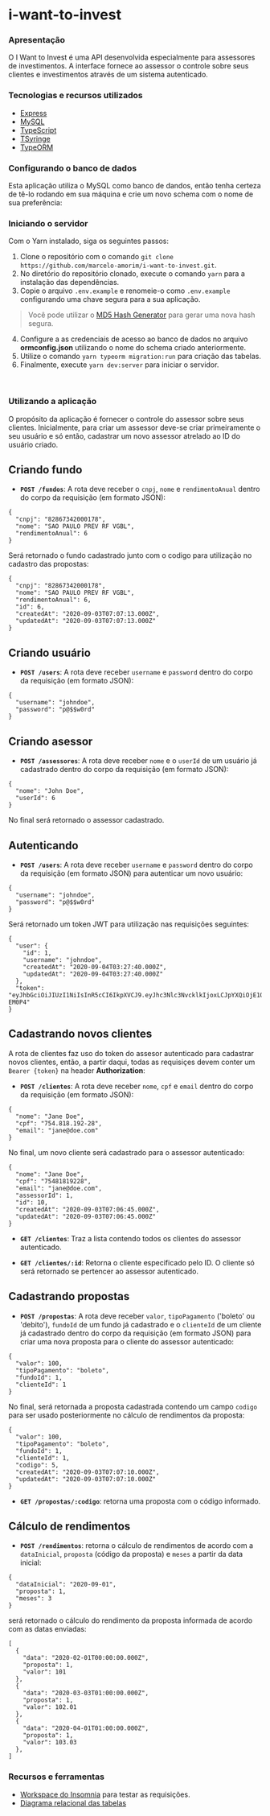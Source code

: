 # i-want-to-invest

<h3> Apresentação </h3>
<p>O I Want to Invest é uma API desenvolvida especialmente para assessores de investimentos. A interface fornece ao assessor o controle sobre seus clientes e investimentos através de um sistema autenticado. </p>

<h3> Tecnologias e recursos utilizados </h3>

- [Express](https://expressjs.com/pt-br/)
- [MySQL](https://www.mysql.com/)
- [TypeScript](https://www.typescriptlang.org/)
- [TSyringe](https://github.com/microsoft/tsyringe)
- [TypeORM](https://typeorm.io/)

<h3> Configurando o banco de dados </h3>
<p>Esta aplicação utiliza o MySQL como banco de dandos, então tenha certeza de tê-lo rodando em sua máquina e crie um novo schema com o nome de sua preferência: </p>

<h3> Iniciando o servidor </h3>
<p>Com o Yarn instalado, siga os seguintes passos: </p>

1. Clone o repositório com o comando `git clone https://github.com/marcelo-amorim/i-want-to-invest.git`.
2. No diretório do repositório clonado, execute o comando `yarn` para a instalação das dependências.
3. Copie o arquivo `.env.example` e renomeie-o como `.env.example` configurando uma chave segura para a sua aplicação.
> Você pode utilizar o [MD5 Hash Generator](https://www.md5hashgenerator.com/) para gerar uma nova hash segura.
4. Configure a as credenciais de acesso ao banco de dados no arquivo **ormconfig.json** utilizando o nome do schema criado anteriormente.
5. Utilize o comando `yarn typeorm migration:run` para criação das tabelas.
6. Finalmente, execute `yarn dev:server` para iniciar o servidor.

<br>

<h3>Utilizando a aplicação</h3>
<p>O propósito da aplicação é fornecer o controle do assessor sobre seus clientes. Inicialmente, para criar um assessor deve-se criar primeiramente o seu usuário e só então, cadastrar um novo assessor atrelado ao ID do usuário criado. </p>

## Criando fundo

- **`POST /fundos`**: A rota deve receber o `cnpj`, `nome` e `rendimentoAnual` dentro do corpo da requisição (em formato JSON):
```
{
  "cnpj": "82867342000178",
  "nome": "SAO PAULO PREV RF VGBL",
  "rendimentoAnual": 6
}
```
Será retornado o fundo cadastrado junto com o codigo para utilização no cadastro das propostas:
```
{
  "cnpj": "82867342000178",
  "nome": "SAO PAULO PREV RF VGBL",
  "rendimentoAnual": 6,
  "id": 6,
  "createdAt": "2020-09-03T07:07:13.000Z",
  "updatedAt": "2020-09-03T07:07:13.000Z"
}
```


## Criando usuário

- **`POST /users`**: A rota deve receber `username` e `password` dentro do corpo da requisição (em formato JSON):


```
{
  "username": "johndoe",
  "password": "p@$$w0rd"
}
```

## Criando asessor

- **`POST /assessores`**: A rota deve receber `nome` e o `userId` de um usuário já cadastrado dentro do corpo da requisição (em formato JSON):

```
{
  "nome": "John Doe",
  "userId": 6
}
```
No final será retornado o assessor cadastrado.

## Autenticando

- **`POST /users`**: A rota deve receber `username` e `password` dentro do corpo da requisição (em formato JSON) para autenticar um novo usuário:

```
{
  "username": "johndoe",
  "password": "p@$$w0rd"
}
```
Será retornado um token JWT para utilização nas requisições seguintes:


```
{
  "user": {
    "id": 1,
    "username": "johndoe",
    "createdAt": "2020-09-04T03:27:40.000Z",
    "updatedAt": "2020-09-04T03:27:40.000Z"
  },
  "token": "eyJhbGciOiJIUzI1NiIsInR5cCI6IkpXVCJ9.eyJhc3Nlc3NvcklkIjoxLCJpYXQiOjE1OTkxOTAxMzIsImV4cCI6MTU5OTI3NjUzMiwic3ViIjoiMSJ9.cFC4mpi8Nmt7nIdKgiAI0iQeL0HrUm6itLBvO-EM0P4"
}
```

## Cadastrando novos clientes
A rota de clientes faz uso do token do assesor autenticado para cadastrar novos clientes, então, a partir daqui, todas as requisiçes devem conter um `Bearer {token}` na header **Authorization**:

- **`POST /clientes`**: A rota deve receber `nome`, `cpf` e `email` dentro do corpo da requisição (em formato JSON):

```
{
  "nome": "Jane Doe",
  "cpf": "754.818.192-28",
  "email": "jane@doe.com"
}
```
No final, um novo cliente será cadastrado para o assessor autenticado:
```
{
  "nome": "Jane Doe",
  "cpf": "75481819228",
  "email": "jane@doe.com",
  "assessorId": 1,
  "id": 10,
  "createdAt": "2020-09-03T07:06:45.000Z",
  "updatedAt": "2020-09-03T07:06:45.000Z"
}
```
- **`GET /clientes`**: Traz a lista contendo todos os clientes do assessor autenticado.

- **`GET /clientes/:id`**: Retorna o cliente especificado pelo ID. O cliente só será retornado se pertencer ao assessor autenticado.

## Cadastrando propostas

- **`POST /propostas`**: A rota deve receber `valor`, `tipoPagamento` ('boleto' ou 'debito'), `fundoId` de um fundo já cadastrado e o `clienteId` de um cliente já cadastrado dentro do corpo da requisição (em formato JSON) para criar uma nova proposta para o cliente do assessor autenticado:

```
{
  "valor": 100,
  "tipoPagamento": "boleto",
  "fundoId": 1,
  "clienteId": 1
}
```
No final, será retornada a proposta cadastrada contendo um campo `codigo` para ser usado posteriormente no cálculo de rendimentos da proposta:
```
{
  "valor": 100,
  "tipoPagamento": "boleto",
  "fundoId": 1,
  "clienteId": 1,
  "codigo": 5,
  "createdAt": "2020-09-03T07:07:10.000Z",
  "updatedAt": "2020-09-03T07:07:10.000Z"
}
```
- **`GET /propostas/:codigo`**: retorna uma proposta com o código informado.


## Cálculo de rendimentos

- **`POST /rendimentos`**: retorna o cálculo de rendimentos de acordo com a `dataInicial`, `proposta` (código da proposta) e `meses` a partir da data inicial:
```
{
  "dataInicial": "2020-09-01",
  "proposta": 1,
  "meses": 3
}
```
será retornado o cálculo do rendimento da proposta informada de acordo com as datas enviadas:
```
[
  {
    "data": "2020-02-01T00:00:00.000Z",
    "proposta": 1,
    "valor": 101
  },
  {
    "data": "2020-03-03T01:00:00.000Z",
    "proposta": 1,
    "valor": 102.01
  },
  {
    "data": "2020-04-01T01:00:00.000Z",
    "proposta": 1,
    "valor": 103.03
  },
]
```

<h3> Recursos e ferramentas </h3>

- [Workspace do Insomnia](https://gist.github.com/marcelo-amorim/842f16d7ba9f3e43a4800f2419b1548a) para testar as requisições.
- [Diagrama relacional das tabelas](https://dbdiagram.io/d/5f470ed57b2e2f40e9dee63c)
